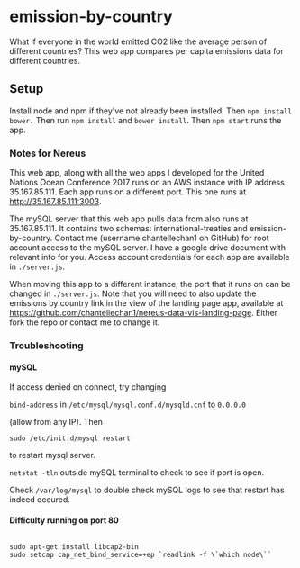 # emission-by-country

What if everyone in the world emitted CO2 like the average person of different countries? This web app compares per capita emissions data for different countries.

## Setup

Install node and npm if they've not already been installed.
Then `npm install bower.`
Then run `npm install` and `bower install`.
Then `npm start` runs the app.

### Notes for Nereus

This web app, along with all the web apps I developed for the United Nations Ocean Conference 2017 runs on an AWS instance with IP address 35.167.85.111. Each app runs on a different port. This one runs at http://35.167.85.111:3003.

The mySQL server that this web app pulls data from also runs at 35.167.85.111. It contains two schemas: international-treaties and emission-by-country. Contact me (username chantellechan1 on GitHub) for root account access to the mySQL server. I have a google drive document with relevant info for you. Access account credentials for each app are available in `./server.js`. 

When moving this app to a different instance, the port that it runs on can be changed in `./server.js`. Note that you will need to also update the emissions by country link in the view of the landing page app, available at https://github.com/chantellechan1/nereus-data-vis-landing-page. Either fork the repo or contact me to change it.

### Troubleshooting

#### mySQL
If access denied on connect, try changing

`bind-address` in `/etc/mysql/mysql.conf.d/mysqld.cnf` to `0.0.0.0`

(allow from any IP). Then

`sudo /etc/init.d/mysql restart`

to restart mysql server.

`netstat -tln` outside mySQL terminal to check to see if port is open.

Check `/var/log/mysql` to double check mySQL logs to see that restart has indeed occured.

#### Difficulty running on port 80
<pre><code>
sudo apt-get install libcap2-bin
sudo setcap cap_net_bind_service=+ep `readlink -f \`which node\``
</code></pre>
